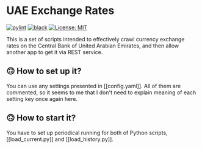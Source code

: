 # UAE Exchange Rates

[![pylint](https://github.com/vkostyanetsky/UAExchangeRates/actions/workflows/pylint.yml/badge.svg)](https://github.com/vkostyanetsky/UAExchangeRates/actions/workflows/pylint.yml) [![black](https://github.com/vkostyanetsky/UAExchangeRates/actions/workflows/black.yml/badge.svg)](https://github.com/vkostyanetsky/UAExchangeRates/actions/workflows/black.yml) [![License: MIT](https://img.shields.io/badge/License-MIT-yellow.svg)](https://opensource.org/licenses/MIT)

This is a set of scripts intended to effectively crawl currency exchange rates on the Central Bank of United Arabian Emirates, and then allow another app to get it via REST service.

## 🙃 How to set up it?

You can use any settings presented in [[config.yaml]]. All of them are commented, so it seems to me that I don't need to explain meaning of each setting key once again here.

## 🙃 How to start it?

You have to set up periodical running for both of Python scripts, [[load_current.py]] and [[load_history.py]].  

<!--

```ad-example
title: Current Rates
https://www.centralbank.ae/umbraco/Surface/Exchange/GetExchangeRateAllCurrency
```

```ad-example
title: Historical Rates (2023, 17 Feb)
https://www.centralbank.ae/umbraco/Surface/Exchange/GetExchangeRateAllCurrencyDate?dateTime=2023-02-17
```

```yaml
    file:
      class: logging.handlers.RotatingFileHandler
      level: DEBUG
      formatter: simple
      filename: /var/log/crawler.log
      maxBytes: 10485760
      backupCount: 10
      encoding: utf8
```

## How does it work?

Open [this page](https://www.centralbank.ae/en/fx-rates). There is a Javascript application which allows a user to pick a date within the current month and Excel / PDF files with historical data for previous periods (have a look at the very bottom). For instance, if today is April, the bank already published the Excel file for March for sure.

So, it is possible to get rates via two different ways:

1. Currency rates for this month can be received via REST service of the bank, which lies behind the Javascript application.
2. Currency rates for previous periods can be found in published Excel files.

## How to use it?

1. [Historical data loader](load_history.py) parse Excel files with historical currency rates and puts it into database. It is intended to be executed once, if you need all the exchange rates which are possible to get, not the current ones only.
2. [Current data loader](load_current.py) puts into database currency rates which are possible to crawl via REST service of the bank. The bank used to publish actual rates approximately at 6:00 PM, so you can execute this script every evening at 8:00, for instance.
3. [REST service](api.py) is a simple Flask app you may run via [gunicorn](https://github.com/benoitc/gunicorn), [uwsgi](https://github.com/unbit/uwsgi), or [unit](https://github.com/nginx/unit). It enables any application to get currency rates from MongoDB instance.

## How to set up?

Have a look at the [configuration file](config.yaml).

## What do I need to run it?

It's required to have Python 3 (written and tested on 3.10.4) and MongoDB (tested on 5.0.6) installed.

All Python dependencies listed [here](requirements.txt).

-->
